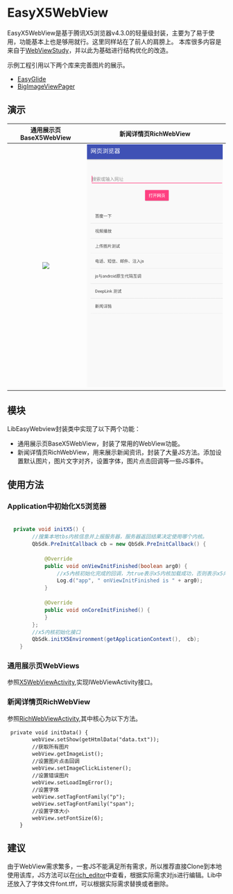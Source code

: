 # EasyX5WebView
EasyX5WebView是基于腾讯X5浏览器v4.3.0的轻量级封装，主要为了易于使用，功能基本上也是够用就行。这里同样站在了前人的肩膀上。
本库很多内容是来自于[WebViewStudy](https://github.com/BzCoder/WebViewStudy)，并以此为基础进行结构优化的改造。

示例工程引用以下两个库来完善图片的展示。
- [EasyGlide](https://github.com/BzCoder/EasyGlide)
- [BigImageViewPager](https://github.com/BzCoder/BigImageViewPager)

## 演示


|  通用展示页BaseX5WebView                  | 新闻详情页RichWebView                    | 
|:------------------------------:|:---------------------------------:|
|![](art/CommonWebView.gif) | ![](art/RichWebView.gif) |


## 模块
LibEasyWebview封装类中实现了以下两个功能：
- 通用展示页BaseX5WebView，封装了常用的WebView功能。
- 新闻详情页RichWebView，用来展示新闻资讯，封装了大量JS方法。添加设置默认图片，图片文字对齐，设置字体，图片点击回调等一些JS事件。

## 使用方法

### Application中初始化X5浏览器

```java

  private void initX5() {
        //搜集本地tbs内核信息并上报服务器，服务器返回结果决定使用哪个内核。
        QbSdk.PreInitCallback cb = new QbSdk.PreInitCallback() {

            @Override
            public void onViewInitFinished(boolean arg0) {
                //x5內核初始化完成的回调，为true表示x5内核加载成功，否则表示x5内核加载失败，会自动切换到系统内核。
                Log.d("app", " onViewInitFinished is " + arg0);
            }

            @Override
            public void onCoreInitFinished() {
            }
        };
        //x5内核初始化接口
        QbSdk.initX5Environment(getApplicationContext(),  cb);
    }
 ```
    
###  通用展示页WebViews
参照[X5WebViewActivity](https://github.com/BzCoder/EasyX5WebView/blob/master/app/src/main/java/me/bzcoder/webview/tencentx5/X5WebViewActivity.java),实现IWebViewActivity接口。

###  新闻详情页RichWebView
参照[RichWebViewActivity](https://github.com/BzCoder/EasyX5WebView/blob/master/app/src/main/java/me/bzcoder/webview/tencentx5/RichWebViewActivity.java),其中核心为以下方法。

```
 private void initData() {
        webView.setShow(getHtmlData("data.txt"));
        //获取所有图片
        webView.getImageList();
        //设置图片点击回调
        webView.setImageClickListener();
        //设置错误图片
        webView.setLoadImgError();
        //设置字体
        webView.setTagFontFamily("p");
        webView.setTagFontFamily("span");
        //设置字体大小
        webView.setFontSize(6);
    }
```
 
## 建议
由于WebView需求繁多，一套JS不能满足所有需求，所以推荐直接Clone到本地使用该库，JS方法可以在[rich_editor](https://github.com/BzCoder/EasyX5WebView/blob/master/LibEasyWebview/src/main/assets/rich_editor.js)中查看，根据实际需求对js进行编辑。Lib中还放入了字体文件font.tff，可以根据实际需求替换或者删除。
